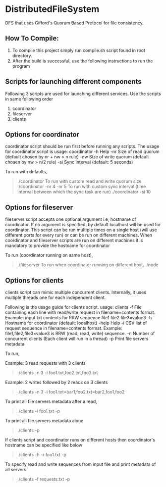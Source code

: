 # DistributedFileSystem
DFS that uses Gifford's Quorum Based Protocol for file consistency. 

How To Compile:
--------------
1) To compile this project simply run compile.sh script found in root directory.
2) After the build is successful, use the following instructions to run the program

Scripts for launching different components
------------------------------------------
Following 3 scripts are used for launching different services. Use the scripts in
same following order
1) coordinator
2) fileserver
3) clients

Options for coordinator
-----------------------
coordinator script should be run first before running any scripts. The usage for
coordinator script is
usage: coordinator
 -h          Help
 -nr <arg>   Size of read quorum (default chosen by nr + nw > n rule)
 -nw <arg>   Size of write quorum (default chosen by nw > n/2 rule)
 -si <arg>   Sync interval (default: 5 seconds)

To run with defaults,
> ./coordinator
To run with custom read and write quorum size
> ./coordinator -nr 4 -nr 5
To run with custom sync interval (time interval between which the sync task are run)
> ./coordinator -si 10

Options for fileserver
----------------------
fileserver script accepts one optional argument i.e, hostname of coordinator. 
If no argument is specified, by default localhost will be used for coordinator. 
This script can be run multiple times on a single host (will use different
ports for every run) or can be run on different machines. When coordinator
and fileserver scripts are run on different machines it is mandatory to provide
the hostname for coordinator

To run (coordinator running on same host),
> ./fileserver
To run when coordinator running on different host,
> ./node <hostname-for-coordinator>

Options for clients
-------------------
clients script can mimic multiple concurrent clients. Internally, it uses multiple
threads one for each independent client.

Following is the usage guide for clients script.
usage: clients
 -f <arg>   File containing each line with read/write request in
            filename=contents format.
            Example: input.txt contents for RRW sequence
            file1
            file2
            file3=value3
 -h <arg>   Hostname for coordinator (default: localhost)
 -help      Help
 -i <arg>   CSV list of request sequence in filename=contents format.
            Example: file1,file2,file3=value3 is RRW (read, read, write)
            sequence.
 -n <arg>   Number of concurrent clients (Each client will run in a
            thread)
 -p         Print file servers metadata

To run,

Example: 3 read requests with 3 clients
> ./clients -n 3 -i foo1.txt,foo2.txt,foo3.txt

Example: 2 writes followed by 2 reads on 3 clients

> ./clients -n 3 -i foo1.txt=bar1,foo2.txt=bar2,foo1,foo2

To print all file servers metadata after a read,

> ./clients -i foo1.txt -p

To print all file servers metadata alone

> ./clients -p

If clients script and coordinator runs on different hosts then coordinator's
hostname can be specified like below

> ./clients -h <coordinator-hostname> -r foo1.txt -p

To specify read and write sequences from input file and print metadata of all servers

> ./clients -f requests.txt -p
